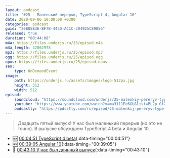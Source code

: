 ```yaml
---
layout: podcast
title: "#25 - Маленький перерыв, TypeScript 4, Angular 10"
date: 2020-09-06 10:00:00 +0300
categories: podcast
guid: "30B05B3E-BF7B-445D-AC1C-394925C89056"
released: true
duration: "00:44:08"
m4a: https://files.underjs.ru/25/episod.m4a
m4a_length: 42862978
mp3: https://files.underjs.ru/25/episod.mp3
ogg: https://files.underjs.ru/25/episod.ogg
opus: https://files.underjs.ru/25/episod.opus
seo:
    type: OnDemandEvent
image:
    path: https://underjs.ru/assets/images/logo-512px.jpg
    height: 512
    width: 512
episod:
    soundcloud: "https://soundcloud.com/underjs/25-malenkiy-pereryv-typescript-4-angular-10"
    youtube: "https://www.youtube.com/watch?v=ma3111Ee6GU&list=PL2p_GfZz-_1OWXrKUZRBc8LzMz5FJNXW7"
    podcastly: "https://pdcstly.com/ru/episod/25-malenkij-pereryv-type-script-4-angular-10/6437067"
---
```


> Двадцать пятый выпуск! У нас был маленький перерыв (но это не точно). В выпуске обсуждаем TypeScript 4 beta и Angular 10.

- 🆕 [00:04:51 TypeScript 4 beta](#){:data-timing="00:04:51"}
- 🆕 [00:39:05 Angular 10](#){:data-timing="00:39:05"}
- 🤔 [00:43:10 У нас был длинный выпуск](#){:data-timing="00:43:10"}
